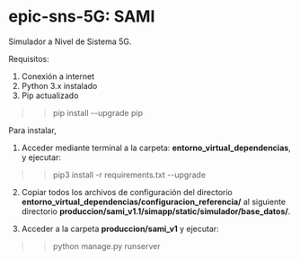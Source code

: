 # epic-sns-5G: SAMI
Simulador a Nivel de Sistema 5G.

Requisitos:
1. Conexión a internet
2. Python 3.x instalado
3. Pip actualizado
  >>pip install --upgrade pip

Para instalar, 

1. Acceder mediante terminal a la carpeta: **entorno_virtual_dependencias**, y ejecutar:
>>pip3 install -r requirements.txt --upgrade
  
2. Copiar todos los archivos de configuración del directorio **entorno_virtual_dependencias/configuracion_referencia/** al siguiente directorio **produccion/sami_v1.1/simapp/static/simulador/base_datos/**.
  
3. Acceder a la carpeta **produccion/sami_v1** y ejecutar:
>>python manage.py runserver

